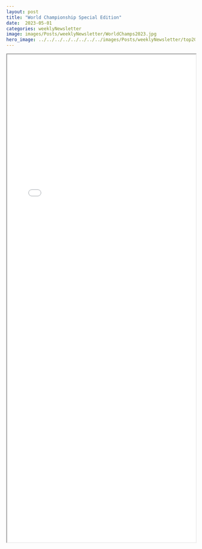```yaml
---
layout: post
title: "World Championship Special Edition"
date:  2023-05-01
categories: weeklyNewsletter
image: images/Posts/weeklyNewsletter/WorldChamps2023.jpg
hero_image: ../../../../../../../../images/Posts/weeklyNewsletter/top2023.png
---
```


<iframe src="{{ site.baseurl }}/BroncoBulletin/The Broncobots Bulletin World Champs 2023 - Special Edition.pdf" width="100%" height="1300em">
    </iframe>
